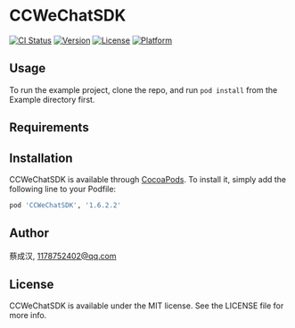 # CCWeChatSDK

[![CI Status](http://img.shields.io/travis/蔡成汉/CCWeChatSDK.svg?style=flat)](https://travis-ci.org/蔡成汉/CCWeChatSDK)
[![Version](https://img.shields.io/cocoapods/v/CCWeChatSDK.svg?style=flat)](http://cocoapods.org/pods/CCWeChatSDK)
[![License](https://img.shields.io/cocoapods/l/CCWeChatSDK.svg?style=flat)](http://cocoapods.org/pods/CCWeChatSDK)
[![Platform](https://img.shields.io/cocoapods/p/CCWeChatSDK.svg?style=flat)](http://cocoapods.org/pods/CCWeChatSDK)

## Usage

To run the example project, clone the repo, and run `pod install` from the Example directory first.

## Requirements

## Installation

CCWeChatSDK is available through [CocoaPods](http://cocoapods.org). To install
it, simply add the following line to your Podfile:

```ruby
pod 'CCWeChatSDK', '1.6.2.2'
```

## Author

蔡成汉, 1178752402@qq.com

## License

CCWeChatSDK is available under the MIT license. See the LICENSE file for more info.
